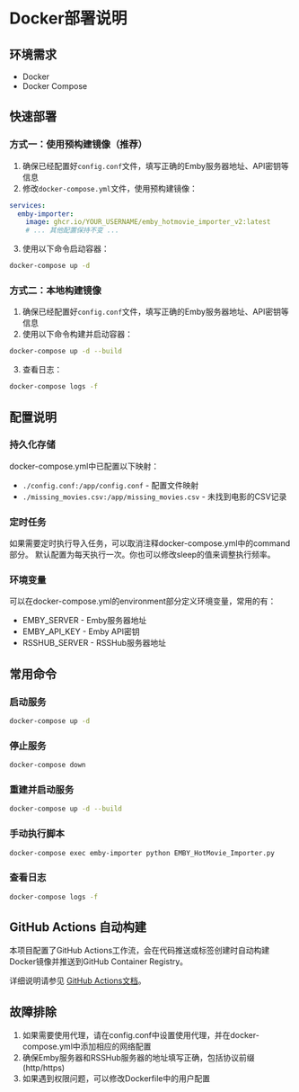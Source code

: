 # Docker部署说明

## 环境需求

- Docker
- Docker Compose

## 快速部署

### 方式一：使用预构建镜像（推荐）

1. 确保已经配置好`config.conf`文件，填写正确的Emby服务器地址、API密钥等信息
2. 修改`docker-compose.yml`文件，使用预构建镜像：

```yaml
services:
  emby-importer:
    image: ghcr.io/YOUR_USERNAME/emby_hotmovie_importer_v2:latest
    # ... 其他配置保持不变 ...
```

3. 使用以下命令启动容器：

```bash
docker-compose up -d
```

### 方式二：本地构建镜像

1. 确保已经配置好`config.conf`文件，填写正确的Emby服务器地址、API密钥等信息
2. 使用以下命令构建并启动容器：

```bash
docker-compose up -d --build
```

3. 查看日志：

```bash
docker-compose logs -f
```

## 配置说明

### 持久化存储

docker-compose.yml中已配置以下映射：
- `./config.conf:/app/config.conf` - 配置文件映射
- `./missing_movies.csv:/app/missing_movies.csv` - 未找到电影的CSV记录

### 定时任务

如果需要定时执行导入任务，可以取消注释docker-compose.yml中的command部分。
默认配置为每天执行一次。你也可以修改sleep的值来调整执行频率。

### 环境变量

可以在docker-compose.yml的environment部分定义环境变量，常用的有：
- EMBY_SERVER - Emby服务器地址
- EMBY_API_KEY - Emby API密钥
- RSSHUB_SERVER - RSSHub服务器地址

## 常用命令

### 启动服务
```bash
docker-compose up -d
```

### 停止服务
```bash
docker-compose down
```

### 重建并启动服务
```bash
docker-compose up -d --build
```

### 手动执行脚本
```bash
docker-compose exec emby-importer python EMBY_HotMovie_Importer.py
```

### 查看日志
```bash
docker-compose logs -f
```

## GitHub Actions 自动构建

本项目配置了GitHub Actions工作流，会在代码推送或标签创建时自动构建Docker镜像并推送到GitHub Container Registry。

详细说明请参见 [GitHub Actions文档](docs/github-actions.md)。

## 故障排除

1. 如果需要使用代理，请在config.conf中设置使用代理，并在docker-compose.yml中添加相应的网络配置
2. 确保Emby服务器和RSSHub服务器的地址填写正确，包括协议前缀(http/https)
3. 如果遇到权限问题，可以修改Dockerfile中的用户配置 
